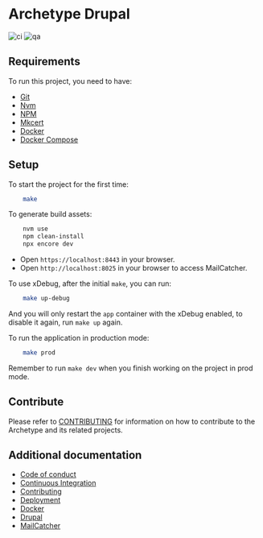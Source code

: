 # Archetype Drupal

![ci](https://github.com/Runroom/archetype-drupal/workflows/ci/badge.svg)
![qa](https://github.com/Runroom/archetype-drupal/workflows/qa/badge.svg)

## Requirements

To run this project, you need to have:

- [Git](https://git-scm.com/)
- [Nvm](https://github.com/nvm-sh/nvm)
- [NPM](https://www.npmjs.com/)
- [Mkcert](https://github.com/FiloSottile/mkcert)
- [Docker](https://www.docker.com/)
- [Docker Compose](https://docs.docker.com/compose/cli-command/)

## Setup

To start the project for the first time:

```bash
    make
```

To generate build assets:

```bash
    nvm use
    npm clean-install
    npx encore dev
```

- Open `https://localhost:8443` in your browser.
- Open `http://localhost:8025` in your browser to access MailCatcher.

To use xDebug, after the initial `make`, you can run:

```bash
    make up-debug
```

And you will only restart the `app` container with the xDebug enabled, to disable it again, run
`make up` again.

To run the application in production mode:

```bash
    make prod
```

Remember to run `make dev` when you finish working on the project in prod mode.

## Contribute

Please refer to [CONTRIBUTING](doc/Contributing.md) for information on how to contribute to the
Archetype and its related projects.

## Additional documentation

- [Code of conduct](doc/Code_of_conduct.md)
- [Continuous Integration](doc/Continuous_integration.md)
- [Contributing](doc/Contributing.md)
- [Deployment](doc/Deployment.md)
- [Docker](doc/Docker.md)
- [Drupal](doc/Drupal.md)
- [MailCatcher](doc/MailCatcher.md)
